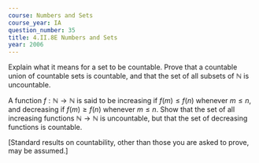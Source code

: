 ```yaml
---
course: Numbers and Sets
course_year: IA
question_number: 35
title: 4.II.8E Numbers and Sets
year: 2006
---
```



Explain what it means for a set to be countable. Prove that a countable union of countable sets is countable, and that the set of all subsets of $\mathbb{N}$ is uncountable.

A function $f: \mathbb{N} \rightarrow \mathbb{N}$ is said to be increasing if $f(m) \leqslant f(n)$ whenever $m \leqslant n$, and decreasing if $f(m) \geqslant f(n)$ whenever $m \leqslant n$. Show that the set of all increasing functions $\mathbb{N} \rightarrow \mathbb{N}$ is uncountable, but that the set of decreasing functions is countable.

[Standard results on countability, other than those you are asked to prove, may be assumed.]